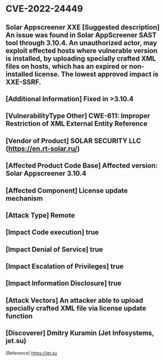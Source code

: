 # CVE-2022-24449
Solar Appscreener XXE
[Suggested description]
An issue was found in Solar AppScreener SAST tool through 3.10.4. An unauthorized actor, may exploit effected hosts where vulnerable version is installed, by uploading specially crafted XML files on hosts, which has an expired or non-installed license. The lowest approved impact is XXE-SSRF.
------------------------------------------
[Additional Information]
Fixed in >3.10.4
------------------------------------------
[VulnerabilityType Other]
CWE-611: Improper Restriction of XML External Entity Reference
------------------------------------------
[Vendor of Product]
SOLAR SECURITY LLC (https://en.rt-solar.ru/)
------------------------------------------
[Affected Product Code Base]
Affected version: Solar Appscreener 3.10.4
------------------------------------------
[Affected Component]
License update mechanism
------------------------------------------
[Attack Type]
Remote
------------------------------------------
[Impact Code execution]
true
------------------------------------------
[Impact Denial of Service]
true
------------------------------------------
[Impact Escalation of Privileges]
true
------------------------------------------
[Impact Information Disclosure]
true
------------------------------------------
[Attack Vectors]
An attacker able to upload specially crafted XML file via license update function
------------------------------------------
[Discoverer]
Dmitry Kuramin (Jet Infosystems, jet.su)
------------------------------------------
[Reference]
https://jet.su
